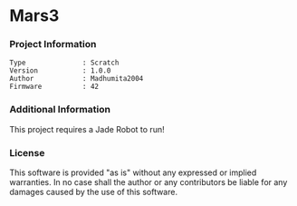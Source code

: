 Mars3
================



### Project Information
```
Type              : Scratch
Version           : 1.0.0
Author            : Madhumita2004
Firmware          : 42
```

### Additional Information
This project requires a Jade Robot to run!

### License
This software is provided "as is" without any expressed or implied warranties.  In no case shall the author or any contributors be liable for any damages caused by the use of this software.


